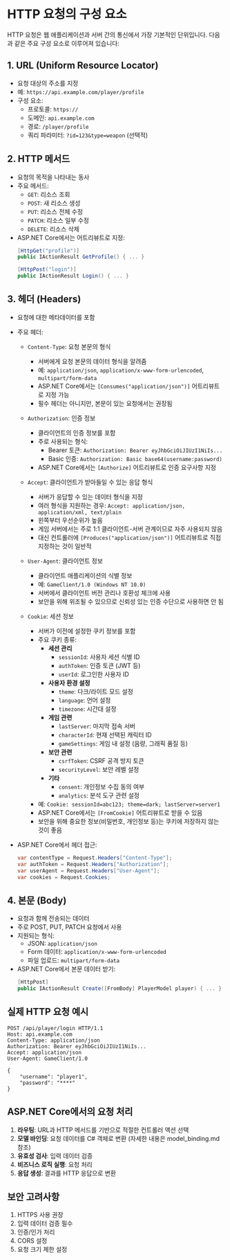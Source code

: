 # HTTP 요청의 구성 요소

HTTP 요청은 웹 애플리케이션과 서버 간의 통신에서 가장 기본적인 단위입니다. 다음과 같은 주요 구성 요소로 이루어져 있습니다:

## 1. URL (Uniform Resource Locator)
- 요청 대상의 주소를 지정
- 예: `https://api.example.com/player/profile`
- 구성 요소:
  - 프로토콜: `https://`
  - 도메인: `api.example.com`
  - 경로: `/player/profile`
  - 쿼리 파라미터: `?id=123&type=weapon` (선택적)

## 2. HTTP 메서드
- 요청의 목적을 나타내는 동사
- 주요 메서드:
  - `GET`: 리소스 조회
  - `POST`: 새 리소스 생성
  - `PUT`: 리소스 전체 수정
  - `PATCH`: 리소스 일부 수정
  - `DELETE`: 리소스 삭제
- ASP.NET Core에서는 어트리뷰트로 지정:
  ```csharp
  [HttpGet("profile")]
  public IActionResult GetProfile() { ... }

  [HttpPost("login")]
  public IActionResult Login() { ... }
  ```

## 3. 헤더 (Headers)
- 요청에 대한 메타데이터를 포함
- 주요 헤더:
  - `Content-Type`: 요청 본문의 형식
    - 서버에게 요청 본문의 데이터 형식을 알려줌
    - 예: `application/json`, `application/x-www-form-urlencoded`, `multipart/form-data`
    - ASP.NET Core에서는 `[Consumes("application/json")]` 어트리뷰트로 지정 가능
    - 필수 헤더는 아니지만, 본문이 있는 요청에서는 권장됨

  - `Authorization`: 인증 정보
    - 클라이언트의 인증 정보를 포함
    - 주로 사용되는 형식:
      - Bearer 토큰: `Authorization: Bearer eyJhbGciOiJIUzI1NiIs...`
      - Basic 인증: `Authorization: Basic base64(username:password)`
    - ASP.NET Core에서는 `[Authorize]` 어트리뷰트로 인증 요구사항 지정

  - `Accept`: 클라이언트가 받아들일 수 있는 응답 형식
    - 서버가 응답할 수 있는 데이터 형식을 지정
    - 여러 형식을 지원하는 경우: `Accept: application/json, application/xml, text/plain`
    - 왼쪽부터 우선순위가 높음
    - 게임 서버에서는 주로 1:1 클라이언트-서버 관계이므로 자주 사용되지 않음
    - 대신 컨트롤러에 `[Produces("application/json")]` 어트리뷰트로 직접 지정하는 것이 일반적

  - `User-Agent`: 클라이언트 정보
    - 클라이언트 애플리케이션의 식별 정보
    - 예: `GameClient/1.0 (Windows NT 10.0)`
    - 서버에서 클라이언트 버전 관리나 호환성 체크에 사용
    - 보안을 위해 위조될 수 있으므로 신뢰성 있는 인증 수단으로 사용하면 안 됨

  - `Cookie`: 세션 정보
    - 서버가 이전에 설정한 쿠키 정보를 포함
    - 주요 쿠키 종류:
      - **세션 관리**
        - `sessionId`: 사용자 세션 식별 ID
        - `authToken`: 인증 토큰 (JWT 등)
        - `userId`: 로그인한 사용자 ID
      - **사용자 환경 설정**
        - `theme`: 다크/라이트 모드 설정
        - `language`: 언어 설정
        - `timezone`: 시간대 설정
      - **게임 관련**
        - `lastServer`: 마지막 접속 서버
        - `characterId`: 현재 선택된 캐릭터 ID
        - `gameSettings`: 게임 내 설정 (음량, 그래픽 품질 등)
      - **보안 관련**
        - `csrfToken`: CSRF 공격 방지 토큰
        - `securityLevel`: 보안 레벨 설정
      - **기타**
        - `consent`: 개인정보 수집 동의 여부
        - `analytics`: 분석 도구 관련 설정
    - 예: `Cookie: sessionId=abc123; theme=dark; lastServer=server1`
    - ASP.NET Core에서는 `[FromCookie]` 어트리뷰트로 받을 수 있음
    - 보안을 위해 중요한 정보(비밀번호, 개인정보 등)는 쿠키에 저장하지 않는 것이 좋음

- ASP.NET Core에서 헤더 접근:
  ```csharp
  var contentType = Request.Headers["Content-Type"];
  var authToken = Request.Headers["Authorization"];
  var userAgent = Request.Headers["User-Agent"];
  var cookies = Request.Cookies;
  ```

## 4. 본문 (Body)
- 요청과 함께 전송되는 데이터
- 주로 POST, PUT, PATCH 요청에서 사용
- 지원되는 형식:
  - JSON: `application/json`
  - Form 데이터: `application/x-www-form-urlencoded`
  - 파일 업로드: `multipart/form-data`
- ASP.NET Core에서 본문 데이터 받기:
  ```csharp
  [HttpPost]
  public IActionResult Create([FromBody] PlayerModel player) { ... }
  ```

## 실제 HTTP 요청 예시
```http
POST /api/player/login HTTP/1.1
Host: api.example.com
Content-Type: application/json
Authorization: Bearer eyJhbGciOiJIUzI1NiIs...
Accept: application/json
User-Agent: GameClient/1.0

{
    "username": "player1",
    "password": "****"
}
```

## ASP.NET Core에서의 요청 처리
1. **라우팅**: URL과 HTTP 메서드를 기반으로 적절한 컨트롤러 액션 선택
2. **모델 바인딩**: 요청 데이터를 C# 객체로 변환 (자세한 내용은 model_binding.md 참조)
3. **유효성 검사**: 입력 데이터 검증
4. **비즈니스 로직 실행**: 요청 처리
5. **응답 생성**: 결과를 HTTP 응답으로 변환

## 보안 고려사항
1. HTTPS 사용 권장
2. 입력 데이터 검증 필수
3. 인증/인가 처리
4. CORS 설정
5. 요청 크기 제한 설정 